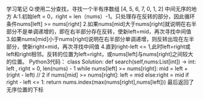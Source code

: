 学习笔记
Q:使用二分查找，寻找一个半有序数组 [4, 5, 6, 7, 0, 1, 2] 中间无序的地方
A:1.初始left = 0，right = len（nums）-1。只处理存在反转的部分，因此循环条件nums[left] >= nums[right]
  2.如果nums[mid]大于nums[right]就说明在右半部分不是单调递增的，即在右半部分存在反转，使新left=mid，再次寻找中间值
  3.如果nums[mid]小于nums[right]说明在右半部分单调递增，则反转出现在左半部分，使新right=mid，再次寻找中间值
  4.直到right-left <= 1,此时left=right或left和right相邻。反转的位置为left=right，或nums[left]与nums[right]之间较大的位置。
Python3代码：
class Solution:
	def search(self,nums:List[int]) -> int:
		left , right = 0, len(nums) - 1
       		 while nums[left] >= nums[right]:
            		mid = left + (right - left) // 2
            		if nums[mid] >= nums[right]:
                		left = mid
            		else:right = mid
            		if right - left <= 1:
                		return nums.index(max(nums[right],nums[left]))
最后返回了无序位置的下标
